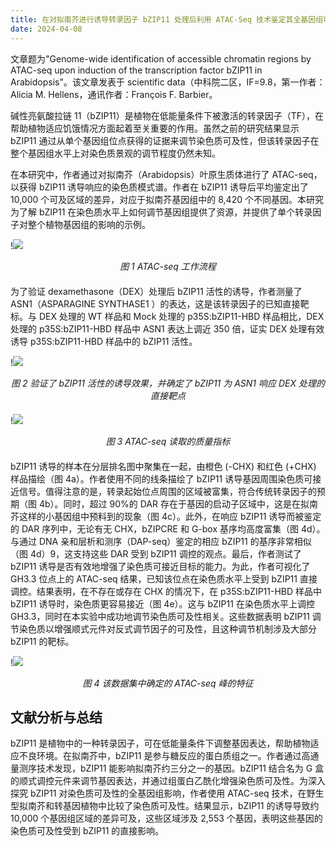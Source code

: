 ```yaml
---
title: 在对拟南芥进行诱导转录因子 bZIP11 处理后利用 ATAC-Seq 技术鉴定其全基因组可及染色质区域
date: 2024-04-08
---
```


文章题为"Genome-wide identification of accessible chromatin regions by ATAC-seq upon induction of the transcription factor bZIP11 in Arabidopsis"。该文章发表于 scientific data（中科院二区，IF=9.8，第一作者：Alicia M. Hellens，通讯作者：François F. Barbier。

<!--more-->

碱性亮氨酸拉链 11（bZIP11）是植物在低能量条件下被激活的转录因子（TF），在帮助植物适应饥饿情况方面起着至关重要的作用。虽然之前的研究结果显示 bZIP11 通过从单个基因组位点获得的证据来调节染色质可及性，但该转录因子在整个基因组水平上对染色质景观的调节程度仍然未知。

在本研究中，作者通过对拟南芥（Arabidopsis）叶原生质体进行了 ATAC-seq，以获得 bZIP11 诱导响应的染色质模式谱。作者在 bZIP11 诱导后平均鉴定出了 10,000 个可及区域的差异，对应于拟南芥基因组中的 8,420 个不同基因。本研究为了解 bZIP11 在染色质水平上如何调节基因组提供了资源，并提供了单个转录因子对整个植物基因组的影响的示例。

!![](https://images.yuanj.top/202404081307956.png)

<div style="text-align:center; margin-bottom:20px;">
<em>图 1 ATAC-seq 工作流程</em>
</div>

为了验证 dexamethasone（DEX）处理后 bZIP11 活性的诱导，作者测量了 ASN1（ASPARAGINE SYNTHASE1 ）的表达，这是该转录因子的已知直接靶标。与 DEX 处理的 WT 样品和 Mock 处理的 p35S:bZIP11-HBD 样品相比，DEX 处理的 p35S:bZIP11-HBD 样品中 ASN1 表达上调近 350 倍，证实 DEX 处理有效诱导 p35S:bZIP11-HBD 样品中的 bZIP11 活性。

!![](https://images.yuanj.top/202404081313844.png)

<div style="text-align:center; margin-bottom:20px;">
<em>图 2 验证了 bZIP11 活性的诱导效果，并确定了 bZIP11 为 ASN1 响应 DEX 处理的直接靶点</em>
</div>

!![](https://images.yuanj.top/202404081317517.png)

<div style="text-align:center; margin-bottom:20px;">
<em>图 3 ATAC-seq 读取的质量指标</em>
</div>

bZIP11 诱导的样本在分层排名图中聚集在一起，由橙色 (-CHX) 和红色 (+CHX) 样品描绘（图 4a）。作者使用不同的线条描绘了 bZIP11 诱导基因周围染色质可接近信号。值得注意的是，转录起始位点周围的区域被富集，符合传统转录因子的预期（图 4b）。同时，超过 90%的 DAR 存在于基因的启动子区域中，这是在拟南芥这样的小基因组中预料到的现象（图 4c）。此外，在响应 bZIP11 诱导而被鉴定的 DAR 序列中，无论有无 CHX，bZIPCRE 和 G-box 基序均高度富集（图 4d）。与通过 DNA 亲和层析和测序（DAP-seq）鉴定的相应 bZIP11 的基序非常相似（图 4d）9，这支持这些 DAR 受到 bZIP11 调控的观点。最后，作者测试了 bZIP11 诱导是否有效地增强了染色质可接近目标的能力。为此，作者可视化了 GH3.3 位点上的 ATAC-seq 结果，已知该位点在染色质水平上受到 bZIP11 直接调控。结果表明，在不存在或存在 CHX 的情况下，在 p35S:bZIP11-HBD 样品中 bZIP11 诱导时，染色质更容易接近（图 4e）。这与 bZIP11 在染色质水平上调控 GH3.3，同时在本实验中成功地调节染色质可及性相关。这些数据表明 bZIP11 调节染色质以增强顺式元件对反式调节因子的可及性，且这种调节机制涉及大部分 bZIP11 的靶标。

!![](https://images.yuanj.top/202404081319219.png)

<div style="text-align:center; margin-bottom:20px;">
<em>图 4 该数据集中确定的 ATAC-seq 峰的特征</em>
</div>

## 文献分析与总结

bZIP11 是植物中的一种转录因子，可在低能量条件下调整基因表达，帮助植物适应不良环境。在拟南芥中，bZIP11 是参与糖反应的蛋白质组之一。作者通过高通量测序技术发现，bZIP11 能影响拟南芥约三分之一的基因。bZIP11 结合名为 G 盒的顺式调控元件来调节基因表达，并通过组蛋白乙酰化增强染色质可及性。为深入探究 bZIP11 对染色质可及性的全基因组影响，作者使用 ATAC-seq 技术，在野生型拟南芥和转基因植物中比较了染色质可及性。结果显示，bZIP11 的诱导导致约 10,000 个基因组区域的差异可及，这些区域涉及 2,553 个基因，表明这些基因的染色质可及性受到 bZIP11 的直接影响。